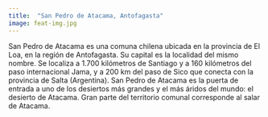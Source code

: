 ```yaml
---
title:  "San Pedro de Atacama, Antofagasta"
image: feat-img.jpg
---
```


San Pedro de Atacama es una comuna chilena ubicada en la provincia de El Loa, en la región de Antofagasta. Su capital es la localidad del mismo nombre.
Se localiza a 1.700 kilómetros de Santiago y a 160 kilómetros del paso internacional Jama, y a 200 km del paso de Sico que conecta con la provincia de Salta (Argentina). San Pedro de Atacama es la puerta de entrada a uno de los desiertos más grandes y el más áridos del mundo: el desierto de Atacama. Gran parte del territorio comunal corresponde al salar de Atacama.
